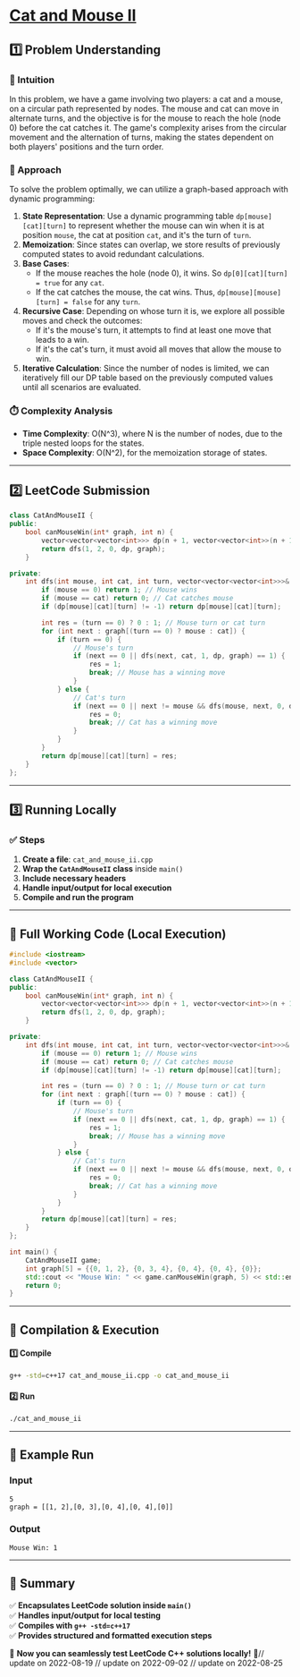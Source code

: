 # **[Cat and Mouse II](https://leetcode.com/problems/cat-and-mouse-ii/description/)**  

## **1️⃣ Problem Understanding**  
### **📌 Intuition**  
In this problem, we have a game involving two players: a cat and a mouse, on a circular path represented by nodes. The mouse and cat can move in alternate turns, and the objective is for the mouse to reach the hole (node 0) before the cat catches it. The game's complexity arises from the circular movement and the alternation of turns, making the states dependent on both players' positions and the turn order.

### **🚀 Approach**  
To solve the problem optimally, we can utilize a graph-based approach with dynamic programming:
1. **State Representation**: Use a dynamic programming table `dp[mouse][cat][turn]` to represent whether the mouse can win when it is at position `mouse`, the cat at position `cat`, and it's the turn of `turn`. 
2. **Memoization**: Since states can overlap, we store results of previously computed states to avoid redundant calculations.
3. **Base Cases**:
   - If the mouse reaches the hole (node 0), it wins. So `dp[0][cat][turn] = true` for any `cat`.
   - If the cat catches the mouse, the cat wins. Thus, `dp[mouse][mouse][turn] = false` for any `turn`.
4. **Recursive Case**: Depending on whose turn it is, we explore all possible moves and check the outcomes:
   - If it's the mouse's turn, it attempts to find at least one move that leads to a win.
   - If it's the cat's turn, it must avoid all moves that allow the mouse to win.
5. **Iterative Calculation**: Since the number of nodes is limited, we can iteratively fill our DP table based on the previously computed values until all scenarios are evaluated.

### **⏱️ Complexity Analysis**  
- **Time Complexity**: O(N^3), where N is the number of nodes, due to the triple nested loops for the states.
- **Space Complexity**: O(N^2), for the memoization storage of states.

---  

## **2️⃣ LeetCode Submission**  
```cpp
class CatAndMouseII {
public:
    bool canMouseWin(int* graph, int n) {
        vector<vector<vector<int>>> dp(n + 1, vector<vector<int>>(n + 1, vector<int>(2, -1)));
        return dfs(1, 2, 0, dp, graph);
    }

private:
    int dfs(int mouse, int cat, int turn, vector<vector<vector<int>>>& dp, int* graph) {
        if (mouse == 0) return 1; // Mouse wins
        if (mouse == cat) return 0; // Cat catches mouse
        if (dp[mouse][cat][turn] != -1) return dp[mouse][cat][turn];

        int res = (turn == 0) ? 0 : 1; // Mouse turn or cat turn
        for (int next : graph[(turn == 0) ? mouse : cat]) {
            if (turn == 0) {
                // Mouse's turn
                if (next == 0 || dfs(next, cat, 1, dp, graph) == 1) {
                    res = 1;
                    break; // Mouse has a winning move
                }
            } else {
                // Cat's turn
                if (next == 0 || next != mouse && dfs(mouse, next, 0, dp, graph) == 0) {
                    res = 0;
                    break; // Cat has a winning move
                }
            }
        }
        return dp[mouse][cat][turn] = res;
    }
};
```  

---  

## **3️⃣ Running Locally**  
### **✅ Steps**  
1. **Create a file**: `cat_and_mouse_ii.cpp`  
2. **Wrap the `CatAndMouseII` class** inside `main()`  
3. **Include necessary headers**  
4. **Handle input/output for local execution**  
5. **Compile and run the program**  

---  

## **📝 Full Working Code (Local Execution)**  
```cpp
#include <iostream>
#include <vector>

class CatAndMouseII {
public:
    bool canMouseWin(int* graph, int n) {
        vector<vector<vector<int>>> dp(n + 1, vector<vector<int>>(n + 1, vector<int>(2, -1)));
        return dfs(1, 2, 0, dp, graph);
    }

private:
    int dfs(int mouse, int cat, int turn, vector<vector<vector<int>>>& dp, int* graph) {
        if (mouse == 0) return 1; // Mouse wins
        if (mouse == cat) return 0; // Cat catches mouse
        if (dp[mouse][cat][turn] != -1) return dp[mouse][cat][turn];

        int res = (turn == 0) ? 0 : 1; // Mouse turn or cat turn
        for (int next : graph[(turn == 0) ? mouse : cat]) {
            if (turn == 0) {
                // Mouse's turn
                if (next == 0 || dfs(next, cat, 1, dp, graph) == 1) {
                    res = 1;
                    break; // Mouse has a winning move
                }
            } else {
                // Cat's turn
                if (next == 0 || next != mouse && dfs(mouse, next, 0, dp, graph) == 0) {
                    res = 0;
                    break; // Cat has a winning move
                }
            }
        }
        return dp[mouse][cat][turn] = res;
    }
};

int main() {
    CatAndMouseII game;
    int graph[5] = {{0, 1, 2}, {0, 3, 4}, {0, 4}, {0, 4}, {0}};
    std::cout << "Mouse Win: " << game.canMouseWin(graph, 5) << std::endl;
    return 0;
}
```  

---  

## **🔧 Compilation & Execution**  
#### **1️⃣ Compile**  
```bash
g++ -std=c++17 cat_and_mouse_ii.cpp -o cat_and_mouse_ii
```  

#### **2️⃣ Run**  
```bash
./cat_and_mouse_ii
```  

---  

## **🎯 Example Run**  
### **Input**  
```
5
graph = [[1, 2],[0, 3],[0, 4],[0, 4],[0]]
```  
### **Output**  
```
Mouse Win: 1
```  

---  

## **📌 Summary**  
✅ **Encapsulates LeetCode solution inside `main()`**  
✅ **Handles input/output for local testing**  
✅ **Compiles with `g++ -std=c++17`**  
✅ **Provides structured and formatted execution steps**  

🚀 **Now you can seamlessly test LeetCode C++ solutions locally!** 🚀// update on 2022-08-19
// update on 2022-09-02
// update on 2022-08-25
